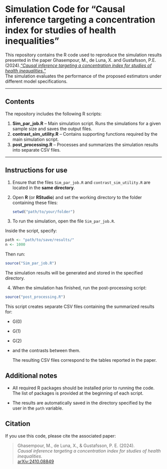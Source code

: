 # Simulation Code for “Causal inference targeting a concentration index for studies of health inequalities”

This repository contains the R code used to reproduce the simulation results presented in the paper Ghasempour, M., de Luna, X. and Gustafsson, P.E. (2024).[*“Causal inference targeting a concentration index for studies of health inequalities.”*](https://doi.org/10.48550/arXiv.2410.08849)  
The simulation evaluates the performance of the proposed estimators under different model specifications.

---

## Contents

The repository includes the following R scripts:

1. **Sim_par_job.R** – Main simulation script. Runs the simulations for a given sample size and saves the output files.  
2. **contrast_sim_utility.R** – Contains supporting functions required by the main simulation script.  
3. **post_processing.R** – Processes and summarizes the simulation results into separate CSV files.

---

## Instructions for use

1. Ensure that the files `Sim_par_job.R` and `contrast_sim_utility.R` are located in the **same directory**.

2. Open **R** (or **RStudio**) and set the working directory to the folder containing these files:
   ```r
   setwd("path/to/your/folder")
   ```
3. To run the simulation, open the file `Sim_par_job.R`.

  Inside the script, specify:
   ```r
path <- "path/to/save/results/"
n <- 1000
   ```

  Then run:
  ```r
source("Sim_par_job.R")
  ```
  The simulation results will be generated and stored in the specified directory.

4. When the simulation has finished, run the post-processing script:
  ```r
source("post_processing.R")
  ```

  This script creates separate CSV files containing the summarized results for:

- G(0)

- G(1)

- G(2)

- and the contrasts between them.

  The resulting CSV files correspond to the tables reported in the paper.

## Additional notes

- All required R packages should be installed prior to running the code. The list of packages is provided at the beginning of each script.

- The results are automatically saved in the directory specified by the user in the `path` variable.

## Citation
If you use this code, please cite the associated paper:
> Ghasempour, M., de Luna, X., & Gustafsson, P. E. (2024).  
> *Causal inference targeting a concentration index for studies of health inequalities.*  
> [arXiv:2410.08849](https://arxiv.org/abs/2410.08849)

